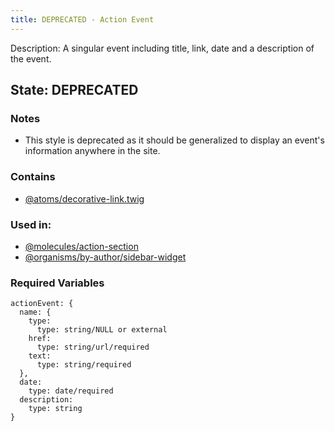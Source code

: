 ```yaml
---
title: DEPRECATED - Action Event
---
```

Description: A singular event including title, link, date and a description of the event.
## State: DEPRECATED
### Notes
- This style is deprecated as it should be generalized to display an event's information anywhere in the site.
### Contains
- [@atoms/decorative-link.twig](?p=atoms-decorative-link)
### Used in:
- [@molecules/action-section](?p=molecules-action-section)
- [@organisms/by-author/sidebar-widget](?p=organisms-sidebar-widget)
### Required Variables
~~~
actionEvent: {
  name: {
    type:
      type: string/NULL or external
    href:
      type: string/url/required
    text:
      type: string/required
  },
  date:
    type: date/required
  description:
    type: string
}
~~~
